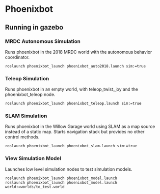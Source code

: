 # Phoenixbot

## Running in gazebo

### MRDC Autonomous Simulation
Runs phoenixbot in the 2018 MRDC world with the autonomous behavior coordinator.
```
roslaunch phoenixbot_launch phoenixbot_auto2018.launch sim:=true
```

### Teleop Simulation
Runs phoenixbot in an empty world, with teleop_twist_joy and the
phoenixbot_teleop node.
```
roslaunch phoenixbot_launch phoenixbot_teleop.launch sim:=true
```

### SLAM Simulation
Runs phoenixbot in the Willow Garage world using SLAM as a map source instead
of a static map. Starts navigation stack but provides no other control
methods.
```
roslaunch phoenixbot_launch phoenixbot_slam.launch sim:=true
```

### View Simulation Model
Launches low level simulation nodes to test simulation models.
```
roslaunch phoenixbot_launch phoenixbot_model.launch
roslaunch phoenixbot_launch phoenixbot_model.launch world:=worlds/to_test.world
```

